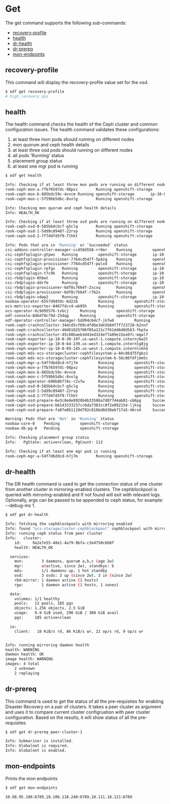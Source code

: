 # Get

The get command supports the following sub-commands:

* [recovery-profile](#recovery-profile)
* [health](#health)
* [dr-health](#dr-health)
* [dr-prereq](#dr-prereq)
* [mon-endpoints](#mon-endpoints)

## recovery-profile

This command will display the recovery-profile value set for the osd.

```bash
$ odf get recovery-profile
# high_recovery_ops
```

## health

The health command checks the health of the Ceph cluster and common configuration issues. The health command validates these configurations:

1. at least three mon pods should running on different nodes
2. mon quorum and ceph health details
3. at least three osd pods should running on different nodes
4. all pods 'Running' status
5. placement group status
6. at least one mgr pod is running

```bash
$ odf get health

Info: Checking if at least three mon pods are running on different nodes
rook-ceph-mon-a-7fb76597dc-98pxz        Running openshift-storage       ip-10-0-69-145.us-west-1.compute.internal
rook-ceph-mon-b-885bdc59c-4vvcm Running openshift-storage       ip-10-0-64-239.us-west-1.compute.internal
rook-ceph-mon-c-5f59bb5dbc-8vvlg        Running openshift-storage       ip-10-0-30-197.us-west-1.compute.internal

Info: Checking mon quorum and ceph health details
Info: HEALTH_OK

Info: Checking if at least three osd pods are running on different nodes
rook-ceph-osd-0-585bb4cbcf-g5clq        Running openshift-storage       ip-10-0-69-145.us-west-1.compute.internal
rook-ceph-osd-1-5dd9c89487-22rvp        Running openshift-storage       ip-10-0-64-239.us-west-1.compute.internal
rook-ceph-osd-2-7f7d4fd5f9-7lhkt        Running openshift-storage       ip-10-0-30-197.us-west-1.compute.internal

Info: Pods that are in 'Running' or `Succeeded` status
csi-addons-controller-manager-ccd58d558-rr6mr    Running         openshift-storage       ip-10-0-30-197.us-west-1.compute.internal
csi-cephfsplugin-gtpws   Running         openshift-storage       ip-10-0-64-239.us-west-1.compute.internal
csi-cephfsplugin-provisioner-7764cd547f-5p4zg    Running         openshift-storage       ip-10-0-30-197.us-west-1.compute.internal
csi-cephfsplugin-provisioner-7764cd547f-pwlxd    Running         openshift-storage       ip-10-0-64-239.us-west-1.compute.internal
csi-cephfsplugin-rpfgx   Running         openshift-storage       ip-10-0-30-197.us-west-1.compute.internal
csi-cephfsplugin-t7c9k   Running         openshift-storage       ip-10-0-69-145.us-west-1.compute.internal
csi-rbdplugin-6hbwt      Running         openshift-storage       ip-10-0-69-145.us-west-1.compute.internal
csi-rbdplugin-ddrfm      Running         openshift-storage       ip-10-0-30-197.us-west-1.compute.internal
csi-rbdplugin-provisioner-6df8c7664f-2scxq       Running         openshift-storage       ip-10-0-69-145.us-west-1.compute.internal
csi-rbdplugin-provisioner-6df8c7664f-r7b2x       Running         openshift-storage       ip-10-0-30-197.us-west-1.compute.internal
csi-rbdplugin-vdwp2      Running         openshift-storage       ip-10-0-64-239.us-west-1.compute.internal
noobaa-operator-6557d9459c-6d2zb         Running         openshift-storage       ip-10-0-30-197.us-west-1.compute.internal
ocs-metrics-exporter-8467fdcc4-wb95h     Running         openshift-storage       ip-10-0-64-239.us-west-1.compute.internal
ocs-operator-6c9d95576-tvbcj     Running         openshift-storage       ip-10-0-64-239.us-west-1.compute.internal
odf-console-84bd79c79d-25dqg     Running         openshift-storage       ip-10-0-69-145.us-west-1.compute.internal
odf-operator-controller-manager-5dd94c64cf-jkfw8         Running         openshift-storage       ip-10-0-69-145.us-west-1.compute.internal
rook-ceph-crashcollector-34dcd5cf09c4fd6e3de5b84f7f723728-b2nn7          Running         openshift-storage       ip-10-0-64-239.us-west-1.compute.internal
rook-ceph-crashcollector-40d61025f06f85a221c7f61dd6d0d563-fkptw          Running         openshift-storage       ip-10-0-69-145.us-west-1.compute.internal
rook-ceph-crashcollector-45c68baeb3d43ed324ef7a89e15ea97c-mqwl7          Running         openshift-storage       ip-10-0-30-197.us-west-1.compute.internal
rook-ceph-exporter-ip-10-0-30-197.us-west-1.compute.internj6w2t          Running         openshift-storage       ip-10-0-30-197.us-west-1.compute.internal
rook-ceph-exporter-ip-10-0-64-239.us-west-1.compute.internlg8jg          Running         openshift-storage       ip-10-0-64-239.us-west-1.compute.internal
rook-ceph-exporter-ip-10-0-69-145.us-west-1.compute.internlskh4          Running         openshift-storage       ip-10-0-69-145.us-west-1.compute.internal
rook-ceph-mds-ocs-storagecluster-cephfilesystem-a-84c86d75fgbz2          Running         openshift-storage       ip-10-0-30-197.us-west-1.compute.internal
rook-ceph-mds-ocs-storagecluster-cephfilesystem-b-56c86fdfjmm5c          Running         openshift-storage       ip-10-0-64-239.us-west-1.compute.internal
rook-ceph-mgr-a-54f7dbddcd-h7j7m         Running         openshift-storage       ip-10-0-64-239.us-west-1.compute.internal
rook-ceph-mon-a-7fb76597dc-98pxz         Running         openshift-storage       ip-10-0-69-145.us-west-1.compute.internal
rook-ceph-mon-b-885bdc59c-4vvcm          Running         openshift-storage       ip-10-0-64-239.us-west-1.compute.internal
rook-ceph-mon-c-5f59bb5dbc-8vvlg         Running         openshift-storage       ip-10-0-30-197.us-west-1.compute.internal
rook-ceph-operator-698b8bf74c-r2xfw      Running         openshift-storage       ip-10-0-69-145.us-west-1.compute.internal
rook-ceph-osd-0-585bb4cbcf-g5clq         Running         openshift-storage       ip-10-0-69-145.us-west-1.compute.internal
rook-ceph-osd-1-5dd9c89487-22rvp         Running         openshift-storage       ip-10-0-64-239.us-west-1.compute.internal
rook-ceph-osd-2-7f7d4fd5f9-7lhkt         Running         openshift-storage       ip-10-0-30-197.us-west-1.compute.internal
rook-ceph-osd-prepare-6e3c8e8e8920b4b33586a7d07744ab01-vb6pg     Succeeded       openshift-storage       ip-10-0-69-145.us-west-1.compute.internal
rook-ceph-osd-prepare-b6143333237cc6da7383cc8f2e092154-ljksg     Succeeded       openshift-storage       ip-10-0-64-239.us-west-1.compute.internal
rook-ceph-osd-prepare-fa07e0b1110d792c016bd8d38eb717a5-46rx4     Succeeded       openshift-storage       ip-10-0-30-197.us-west-1.compute.internal

Warning: Pods that are 'Not' in 'Running' status
noobaa-core-0    Pending         openshift-storage
noobaa-db-pg-0   Pending         openshift-storage

Info: Checking placement group status
Info:   PgState: active+clean, PgCount: 113

Info: Checking if at least one mgr pod is running
rook-ceph-mgr-a-54f7dbddcd-h7j7m        Running openshift-storage       ip-10-0-64-239.us-west-1.compute.internal
```

## dr-health

The DR health command is used to get the connection status of one cluster from another cluster in mirroring-enabled clusters. The cephblockpool is queried with mirroring-enabled and If not found will exit with relevant logs. Optionally, args can be passed to be appended to ceph status, for example: --debug-ms 1.

```bash
$ odf get dr-health

Info: fetching the cephblockpools with mirroring enabled
Info: found "ocs-storagecluster-cephblockpool" cephblockpool with mirroring enabled
Info: running ceph status from peer cluster
Info:   cluster:
    id:     9a2e7e55-40e1-4a79-9bfa-c3e4750c6b0f
    health: HEALTH_OK

  services:
    mon:        3 daemons, quorum a,b,c (age 2w)
    mgr:        a(active, since 2w), standbys: b
    mds:        1/1 daemons up, 1 hot standby
    osd:        3 osds: 3 up (since 2w), 3 in (since 2w)
    rbd-mirror: 1 daemon active (1 hosts)
    rgw:        1 daemon active (1 hosts, 1 zones)

  data:
    volumes: 1/1 healthy
    pools:   12 pools, 185 pgs
    objects: 1.25k objects, 2.5 GiB
    usage:   9.9 GiB used, 290 GiB / 300 GiB avail
    pgs:     185 active+clean

  io:
    client:   18 KiB/s rd, 86 KiB/s wr, 22 op/s rd, 9 op/s wr


Info: running mirroring daemon health
health: WARNING
daemon health: OK
image health: WARNING
images: 4 total
    2 unknown
    2 replaying
```

## dr-prereq

This command is used to get the status of all the pre-requisites for enabling Disaster Recovery on a pair of clusters. It takes a peer cluster as argument and uses it to compare current cluster configruation with peer cluster configuration. Based on the results, it will show status of all the pre-requisites.

```bash
$ odf get dr-prereq peer-cluster-1

Info: Submariner is installed.
Info: Globalnet is required.
Info: Globalnet is enabled.
```

## mon-endpoints

Prints the mon endpoints

```bash
$ odf get mon-endpoints

10.98.95.196:6789,10.106.118.240:6789,10.111.18.121:6789
```
